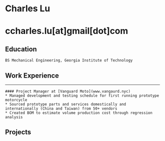 # Charles Lu
# ccharles.lu[at]gmail[dot]com
## Education
	BS Mechanical Engineering, Georgia Institute of Technology

## Work Experience
------------------
	#### Project Manager at [Vanguard Moto](www.vangaurd.nyc)
	* Managed development and testing schedule for first running prototype motorcycle
	* Sourced prototype parts and services domestically and internationally (China and Taiwan) from 50+ vendors
	* Created BOM to estimate volume production cost through regression analysis




## Projects